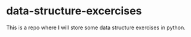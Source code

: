 # data-structure-excercises
This is a repo where I will store some data structure exercises in python.
